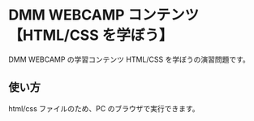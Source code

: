 # DMM WEBCAMP コンテンツ【HTML/CSS を学ぼう】

DMM WEBCAMP の学習コンテンツ HTML/CSS を学ぼうの演習問題です。

## 使い方

html/css ファイルのため、PC のブラウザで実行できます。
